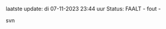 laatste update: 
di 07-11-2023 23:44   uur 
Status: FAALT - fout - 
<div class="service R">svn</div>